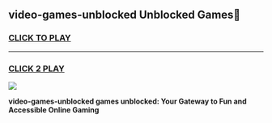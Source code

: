 
## video-games-unblocked Unblocked Games👋
<h3>
<a href="https://news.freeplayer.one?title=video-games-unblocked&ref=16F">CLICK TO PLAY</a></h3>
<hr>

<h3>
<a href="https://news.freeplayer.one?title=video-games-unblocked&ref=16F">CLICK 2 PLAY</a>
  
</h3>

<a href="https://news.freeplayer.one?title=video-games-unblocked&ref=16F/"><img src="https://clearcache.store/games.png"></a>


**video-games-unblocked games unblocked: Your Gateway to Fun and Accessible Online Gaming**
